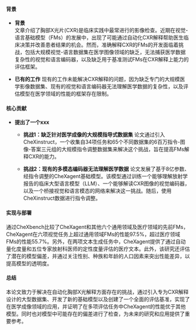 #### 背景
- **背景**       
    文章介绍了胸部X光片(CXR)是临床实践中最常进行的影像检查。近期在视觉-语言基础模型（FMs）的发展中，出现了可能通过自动化CXR解释帮助医生临床决策并改善患者结果的机会。然而，准确解释CXR的FMs的开发面临着挑战，包括大规模视觉-语言数据集在医学图像领域的缺乏，无法捕获医学数据复杂性的视觉和语言编码器，以及缺乏用于基准测试FMs在CXR解释上能力的评估框架。

- **已有的工作**
    现有的工作未能解决CXR解释的问题，因为缺乏专门的大规模医学影像数据集、现有的视觉和语言编码器无法理解医学数据的复杂性，以及评估模型在医学领域的性能的框架存在限制。

#### 核心贡献
- **提出了一个xxx**
    - **挑战1：缺乏针对医学成像的大规模指导式数据集**
        论文通过引入CheXinstruct，一个收集自34项任务和65个不同数据集的6百万指令-图像-答案三元组的大规模指令调整数据集来解决这个挑战，旨在提高FMs解释CXR的能力。

    - **挑战2：现有的多模态编码器无法理解医学数据**
        论文发展了基于8亿参数、经指令调整的CheXagent基础模型。该模型通过训练一个能够理解放射学报告的临床大型语言模型（LLM）、一个能够解读CXR图像的视觉编码器，以及一个桥接视觉和语言模态的网络来解决这一挑战。随后，使用CheXinstruct数据进行指令调整。

#### 实现与部署
通过CheXbench比较了CheXagent和其他六个通用领域及医疗领域的先前FMs，CheXagent在六项视觉任务上超过通用领域FMs的性能97.5%，超过医疗领域FMs的性能55.7%。另外，在两项文本生成任务中，CheXagent提供了通过自动量化度量和五位专家放射科医师的定性度量评估的医疗文本。此外，该研究还评估了潜在的模型偏差，并通过关注性别、种族和年龄的人口因素来突出性能差异，以提高模型的透明度。

#### 总结
本论文致力于解决在自动化胸部X光解释方面存在的挑战，通过引入专为CXR解释设计的大型数据集、开发了新的基础模型以及创建了一个全面的评估基准，实现了在医学成像领域的应用，并证明了在多项评估任务中CheXagent的性能优于其他模型。同时也对模型中可能存在的偏差进行了检查，为未来的研究和应用提供了重要参考。